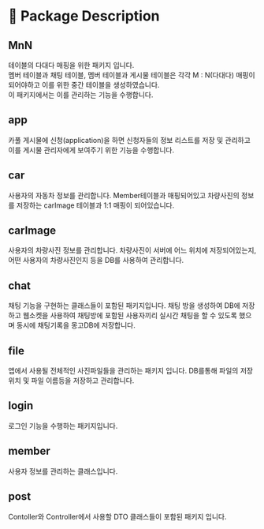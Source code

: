 # 📂 Package Description
## MnN
테이블의 다대다 매핑을 위한 패키지 입니다. <br>
멤버 테이블과 채팅 테이블, 멤버 테이블과 게시물 테이블은 각각 M : N(다대다) 매핑이 되어야하고 이를 위한 중간 테이블을 생성하였습니다.<br> 이 패키지에서는 이를 관리하는 기능을 수행합니다.
 
## app
카풀 게시물에 신청(application)을 하면 신청자들의 정보 리스트를 저장 및 관리하고 이를 게시물 관리자에게 보여주기 위한 기능을 수행합니다.<br>

## car
사용자의 자동차 정보를 관리합니다. Member테이블과 매핑되어있고 차량사진의 정보를 저장하는 carImage 테이블과 1:1 매핑이 되어있습니다.

## carImage
사용자의 차량사진 정보를 관리합니다. 차량사진이 서버에 어느 위치에 저장되어있는지, 어떤 사용자의 차량사진인지 등을 DB를 사용하여 관리합니다.

## chat
채팅 기능을 구현하는 클래스들이 포함된 패키지입니다. 채팅 방을 생성하여 DB에 저장하고 웹소켓을 사용하여 채팅방에 포함된 사용자끼리 실시간 채팅을 할 수 있도록 했으며 동시에 채팅기록을 몽고DB에 저장합니다.

## file
앱에서 사용될 전체적인 사진파일들을 관리하는 패키지 입니다. DB를통해 파일의 저장위치 및 파일 이름등을 저장하고 관리합니다.

## login
로그인 기능을 수행하는 패키지입니다. 

## member
사용자 정보를 관리하는 클래스입니다. 

## post
Contoller와 Controller에서 사용할 DTO 클래스들이 포함된 패키지 입니다.

